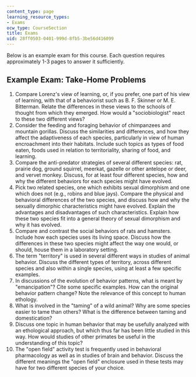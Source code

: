 ```yaml
---
content_type: page
learning_resource_types:
- Exams
ocw_type: CourseSection
title: Exams
uid: 28ff0503-0401-999d-8fb5-3be56d416099
---
```


Below is an example exam for this course. Each question requires approximately 1-3 pages to answer it sufficiently.

Example Exam: Take-Home Problems
--------------------------------

1.  Compare Lorenz's view of learning, or, if you prefer, one part of his view of learning, with that of a behaviorist such as B. F. Skinner or M. E. Bitterman. Relate the differences in these views to the schools of thought from which they emerged. How would a "sociobiologist" react to these two different views?
2.  Consider the feeding and foraging behavior of chimpanzees and mountain gorillas. Discuss the similarities and differences, and how they affect the adaptiveness of each species, particularly in view of human encroachment into their habitats. Include such topics as types of food eaten, foods used in relation to territoriality, sharing of food, and learning.
3.  Compare the anti-predator strategies of several different species: rat, prairie dog, ground squirrel, meerkat, gazelle or other antelope or deer, and vervet monkey. Discuss, for at least four different species, how and why the different behaviors for each species might have evolved.
4.  Pick two related species, one which exhibits sexual dimorphism and one which does not (e.g., robins and blue jays). Compare the physical and behavioral differences of the two species, and discuss how and why the sexually dimorphic characteristics might have evolved. Explain the advantages and disadvantages of such characteristics. Explain how these two species fit into a general theory of sexual dimorphism and why it has evolved.
5.  Compare and contrast the social behaviors of rats and hamsters. Include how each species uses its living space. Discuss how the differences in these two species might affect the way one would, or should, house them in a laboratory setting.
6.  The term "territory" is used in several different ways in studies of animal behavior. Discuss the different types of territory, across different species and also within a single species, using at least a few specific examples.
7.  In discussions of the evolution of behavior patterns, what is meant by "emancipation"? Cite some specific examples. How can the original behavior pattern change? Note the relevance of this concept to human ethology.
8.  What is involved in the "taming" of a wild animal? Why are some species easier to tame than others? What is the difference between taming and domestication?
9.  Discuss one topic in human behavior that may be usefully analyzed with an ethological approach, but which thus far has been little studied in this way. How would studies of other primates be useful in the understanding of this topic?
10.  The "open field" activity test is frequently used in behavioral pharmacology as well as in studies of brain and behavior. Discuss the different meanings the "open field" enclosure used in these tests may have for two different species of your choice.